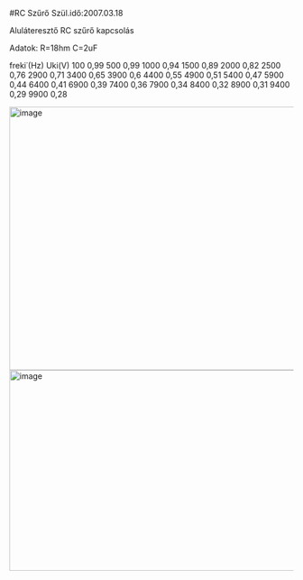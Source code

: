 #RC Szűrő
Szül.idő:2007.03.18

Aluláteresztő RC szűrő kapcsolás

Adatok:
R=18hm
C=2uF

freki˙(Hz)	Uki(V)
100	        0,99
500	        0,99
1000	      0,94
1500	      0,89
2000	      0,82
2500	      0,76
2900	      0,71
3400	      0,65
3900	      0,6
4400	      0,55
4900	      0,51
5400	      0,47
5900	      0,44
6400	      0,41
6900	      0,39
7400	      0,36
7900	      0,34
8400	      0,32
8900	      0,31
9400	      0,29
9900	      0,28




<img width="746" height="467" alt="image" src="https://github.com/user-attachments/assets/36862639-d5cf-4ec6-b09a-fcdaff599e59" />
<img width="658" height="356" alt="image" src="https://github.com/user-attachments/assets/42e9d778-8106-4ad5-81d1-5c8f2927b719" />
